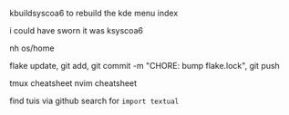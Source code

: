 kbuildsyscoa6 to rebuild the kde menu index

i could have sworn it was ksyscoa6

nh os/home

flake update, git add, git commit -m "CHORE: bump flake.lock", git push

tmux cheatsheet
nvim cheatsheet


find tuis via github search for `import textual`


